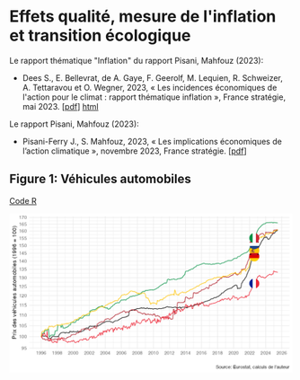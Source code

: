 # Effets qualité, mesure de l'inflation et transition écologique

Le rapport thématique "Inflation" du rapport Pisani, Mahfouz (2023):

- Dees S., E. Bellevrat, de A. Gaye, F. Geerolf, M. Lequien, R. Schweizer, A. Tettaravou et O. Wegner, 2023, « Les incidences économiques de l'action pour le climat : rapport thématique inflation », France stratégie, mai 2023. [[pdf](https://www.strategie-plan.gouv.fr/files/files/Publications/Rapport/fs-2023-les_incidences_economiques_de_laction_pour_le_climat-thematique-inflation.pdf)] [html](https://fgeerolf.com/effets-qualite-PisaniMahfouz2023.html)

Le rapport Pisani, Mahfouz (2023):

- Pisani-Ferry J., S. Mahfouz, 2023, « Les implications économiques de l’action climatique », novembre 2023, France stratégie. [[pdf](https://www.strategie-plan.gouv.fr/files/files/Publications/Rapport/2023-incidences-economiques-rapport-pisani-5juin.pdf)]

## Figure 1: Véhicules automobiles

[Code R](figure1.R)

![Graphique 1](figure1.png)

